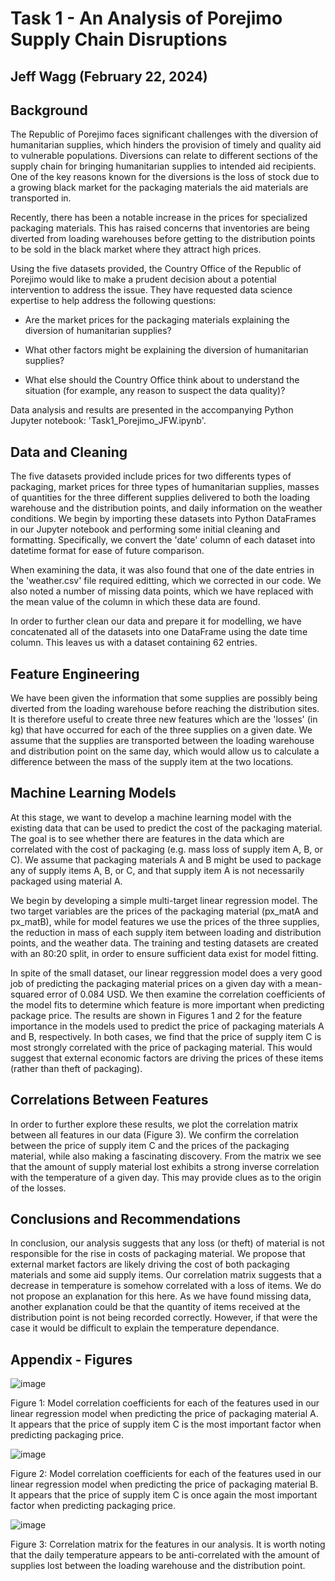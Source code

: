 # Task 1 - An Analysis of Porejimo Supply Chain Disruptions
## Jeff Wagg (February 22, 2024)

## Background

The Republic of Porejimo faces significant challenges with the diversion of humanitarian supplies, which hinders the provision of timely and quality aid to vulnerable populations. Diversions can relate to different sections of the supply chain for bringing humanitarian supplies to intended aid recipients. One of the key reasons known for the diversions is the loss of stock due to a growing black market for the packaging materials the aid materials are transported in.

Recently, there has been a notable increase in the prices for specialized packaging materials. This has raised concerns that inventories are being diverted from loading warehouses before getting to the distribution points to be sold in the black market where they attract high prices.

Using the five datasets provided, the Country Office of the Republic of Porejimo would like to make a prudent decision about a potential intervention to address the issue. They have requested data science expertise to help address the following questions:

- Are the market prices for the packaging materials explaining the diversion of humanitarian supplies?

- What other factors might be explaining the diversion of humanitarian supplies?

- What else should the Country Office think about to understand the situation (for example, any reason to suspect the data quality)?

Data analysis and results are presented in the accompanying Python Jupyter notebook: 'Task1_Porejimo_JFW.ipynb'. 

## Data and Cleaning

The five datasets provided include prices for two differents types of packaging, market prices for three types of humanitarian supplies, masses of quantities for the three different supplies delivered to both the loading warehouse and the distribution points, and daily information on the weather conditions. We begin by importing these datasets into Python DataFrames in our Jupyter notebook and performing some initial cleaning and formatting. Specifically, we convert the 'date' column of each dataset into datetime format for ease of future comparison. 

When examining the data, it was also found that one of the date entries in the 'weather.csv' file required editting, which we corrected in our code. We also noted a number of missing data points, which we have replaced with the mean value of the column in which these data are found. 

In order to further clean our data and prepare it for modelling, we have concatenated all of the datasets into one DataFrame using the date time column. This leaves us with a dataset containing 62 entries. 

## Feature Engineering

We have been given the information that some supplies are possibly being diverted from the loading warehouse before reaching the distribution sites. It is therefore useful to create three new features which are the 'losses' (in kg) that have occurred for each of the three supplies on a given date. We assume that the supplies are transported between the loading warehouse and distribution point on the same day, which would allow us to calculate a difference between the mass of the supply item at the two locations. 

## Machine Learning Models

At this stage, we want to develop a machine learning model with the existing data that can be used to predict the cost of the packaging material. The goal is to see whether there are features in the data which are correlated with the cost of packaging (e.g. mass loss of supply item A, B, or C). We assume that packaging materials A and B might be used to package any of supply items A, B, or C, and that supply item A is not necessarily packaged using material A.   

We begin by developing a simple multi-target linear regression model. The two target variables are the prices of the packaging material (px_matA and px_matB), while for model features we use the prices of the three supplies, the reduction in mass of each supply item between loading and distribution points, and the weather data. The training and testing datasets are created with an 80:20 split, in order to ensure sufficient data exist for model fitting.  

In spite of the small dataset, our linear reggression model does a very good job of predicting the packaging material prices on a given day with a mean-squared error of 0.084 USD. We then examine the correlation coefficients of the model fits to determine which feature is more important when predicting package price. The results are shown in Figures 1 and 2 for the feature importance in the models used to predict the price of packaging materials A and B, respectively. In both cases, we find that the price of supply item C is most strongly correlated with the price of packaging material. This would suggest that external economic factors are driving the prices of these items (rather than theft of packaging). 

## Correlations Between Features

In order to further explore these results, we plot the correlation matrix between all features in our data (Figure 3). We confirm the correlation between the price of supply item C and the prices of the packaging material, while also making a fascinating discovery. From the matrix we see that the amount of supply material lost exhibits a strong inverse correlation with the temperature of a given day. This may provide clues as to the origin of the losses. 

## Conclusions and Recommendations

In conclusion, our analysis suggests that any loss (or theft) of material is not responsible for the rise in costs of packaging material. We propose that external market factors are likely driving the cost of both packaging materials and some aid supply items. Our correlation matrix suggests that a decrease in temperature is somehow correlated with a loss of items. We do not propose an explanation for this here. As we have found missing data, another explanation could be that the quantity of items received at the distribution point is not being recorded correctly. However, if that were the case it would be difficult to explain the temperature dependance. 

## Appendix - Figures

![image](https://github.com/waggjeff/UNICEF/assets/33003589/f75ef78b-8ad4-4df2-9f73-88c75ea8830a)

Figure 1: Model correlation coefficients for each of the features used in our linear regression model when predicting the price of packaging material A. It appears that the price of supply item C is the most important factor when predicting packaging price. 

![image](https://github.com/waggjeff/UNICEF/assets/33003589/a19f679b-6870-4576-8167-0a09f729644d)

Figure 2: Model correlation coefficients for each of the features used in our linear regression model when predicting the price of packaging material B. It appears that the price of supply item C is once again the most important factor when predicting packaging price. 

![image](https://github.com/waggjeff/UNICEF/assets/33003589/404e1968-66cf-434b-87f6-bdae552386ba)

Figure 3: Correlation matrix for the features in our analysis. It is worth noting that the daily temperature appears to be anti-correlated with the amount of supplies lost between the loading warehouse and the distribution point. 
